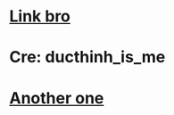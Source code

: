 # [Link bro](https://hackmd.io/@khvmuqP2RFuc5U3HnCrpcg/B1DMF9FFeg)

# Cre: ducthinh_is_me

# [Another one](https://nguyengiangnam.notion.site/WU-PTITCTF-2025-260091b6851e807babfdcce2bba84411)
